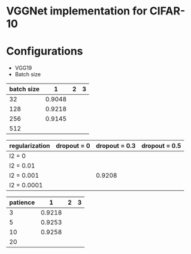 # VGGNet implementation for CIFAR-10

# Configurations
- VGG19
- Batch size


| batch size  | 1 | 2 | 3 |
|------|---|---|---|
| 32  |  0.9048 |   |   |
| 128  | 0.9218  |   |   |
| 256  | 0.9145  |   |   |
| 512 |   |   |   |


|   regularization    | dropout = 0 | dropout = 0.3 | dropout = 0.5 |
|-------------|-------------|---------------|---------------|
| l2 = 0      |             |               |               |  
| l2 = 0.01   |             |               |               |  
| l2 = 0.001  |             |  0.9208       |               |   
| l2 = 0.0001 |             |               |               |

| patience | 1 | 2 | 3 |
|------|---|---|---|
| 3  |  0.9218 |   |   |
| 5  |0.9253  |   |   |
| 10  |0.9258  |   |   |
| 20 |   |   |   |
